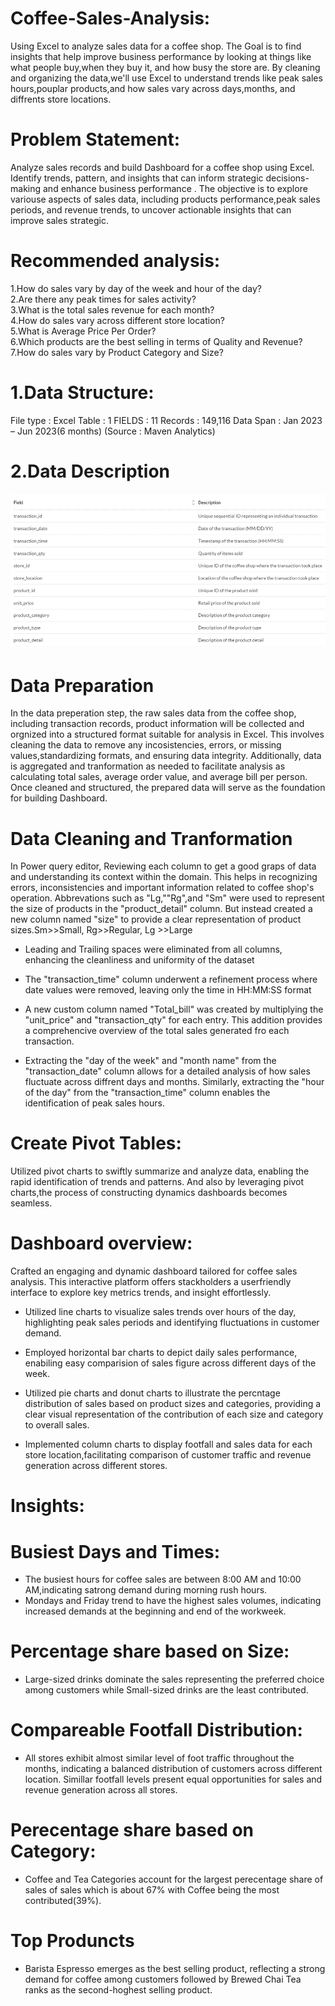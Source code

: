 # Coffee-Sales-Analysis:
Using Excel to analyze sales data for a coffee shop. The Goal is to find insights that help improve business performance by looking at things like what people buy,when they buy it, and how busy the store are. By cleaning and organizing the data,we'll use Excel to understand trends like peak sales hours,pouplar products,and how sales vary across days,months, and diffrents store locations. 

# Problem Statement:
Analyze sales records and build Dashboard for a coffee shop using Excel. Identify trends, pattern, and insights that can inform strategic decisions-making and enhance business performance . The objective is to explore variouse aspects of sales data, including products performance,peak sales periods, and revenue trends, to uncover actionable insights that can improve  sales strategic.

# Recommended analysis:
1.How do sales vary by day of the week and hour of the day?  
2.Are there any peak times for sales activity?  
3.What is the total sales revenue for each month?  
4.How do sales vary across different store location?  
5.What is Average Price Per Order?  
6.Which products are the best selling in terms of Quality and Revenue?  
7.How do sales vary by Product Category and Size?  

# 1.Data Structure:
File type : Excel
Table : 1
FIELDS : 11
Records : 149,116
Data Span : Jan 2023 – Jun 2023(6 months)
(Source : Maven Analytics)

# 2.Data Description 
![overviewofdata](https://github.com/yadavshivjeet/Excel_Coffee_Shop_Analysis/blob/main/overviewofdata.png)

# Data Preparation
In the data preperation step, the raw sales data from the coffee shop, including transaction records, product information will be collected and orgnized into a structured format suitable for analysis in Excel. This involves cleaning the data to remove any incosistencies, errors, or missing values,standardizing formats, and ensuring data integrity. Additionally, data is aggregated and tranformation as needed to facilitate analysis as calculating total sales, average order value, and average bill per person. Once cleaned and structured, the prepared data will serve as the foundation for building Dashboard. 

# Data Cleaning and Tranformation
In Power query editor,
Reviewing each column to get a good graps of data and understanding its context within the domain. This helps in recognizing errors, inconsistencies and important information related to coffee shop's operation. Abbrevations such as "Lg,""Rg",and "Sm" were used to represent the size of products in the "product_detail" column. But instead created a new column named "size" to provide a clear representation of product sizes.Sm>>Small, Rg>>Regular, Lg >>Large  

* Leading and Trailing spaces were eliminated from all columns, enhancing the cleanliness and uniformity of the dataset   

* The "transaction_time" column underwent a refinement process where date values were removed, leaving only the time in HH:MM:SS format  

* A new custom column named "Total_bill" was created by multiplying the "unit_price" and "transaction_qty" for each entry. This addition provides a comprehencive overview of the total sales generated fro each transaction.

* Extracting the "day of the week" and "month name" from the "transaction_date" column allows for a detailed analysis of how sales fluctuate across diffrent days and months.
Similarly, extracting the "hour of the day" from the "transaction_time" column enables the identification of peak sales hours.  

# Create Pivot Tables:
Utilized pivot charts to swiftly summarize and analyze data, enabling the rapid identification of trends and patterns. And also by leveraging pivot charts,the process of constructing dynamics dashboards becomes seamless.

# Dashboard overview:
Crafted an engaging and dynamic dashboard tailored for coffee sales analysis. This interactive platform offers stackholders a userfriendly interface to explore key metrics trends, and insight effortlessly.

+ Utilized line charts to visualize sales trends over hours of the day, highlighting peak sales periods and identifying fluctuations in customer demand.

+ Employed horizontal bar charts to depict daily sales performance, enabiling easy comparision of sales figure across different days of the week.

+ Utilized pie charts and donut charts to illustrate the percntage distribution of sales based on product sizes and categories, providing a clear visual representation of the contribution of each size and category to overall sales.

+ Implemented column charts to display footfall and sales data for each store location,facilitating comparison of customer traffic and revenue generation across different stores.

# Insights:  

# Busiest Days and Times:

+ The busiest hours for coffee sales are between 8:00 AM and 10:00 AM,indicating satrong demand during morning rush hours.
+ Mondays and Friday trend to have the highest sales volumes, indicating increased demands at the beginning and end of the workweek.

# Percentage share based on Size:

+ Large-sized drinks dominate the sales representing the preferred choice among customers while Small-sized drinks are the least contributed.

# Compareable Footfall Distribution:

+ All stores exhibit almost similar level of foot traffic throughout the months, indicating a balanced distribution of customers across different location. Simillar footfall levels present equal opportunities for sales and revenue generation across all stores.

# Perecentage share based on Category:

+ Coffee and Tea Categories account for the largest perecentage share of sales of sales  which is about 67% with Coffee being the most contributed(39%).

# Top Produncts

+ Barista Espresso emerges as the best selling product, reflecting a strong demand for coffee among customers followed by Brewed Chai Tea ranks as the second-hoghest selling product. 






